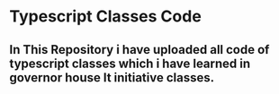 # Typescript Classes Code 
## In This Repository i have uploaded all code of typescript classes which i have learned in governor house It initiative classes.
